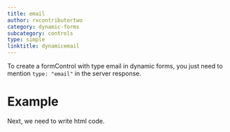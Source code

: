 ```yaml
---
title: email
author: rxcontributortwo
category: dynamic-forms
subcategory: controls
type: simple
linktitle: dynamicemail
---
```


<div class="title-bar"><p>

To create a formControl with type email in dynamic forms, you just need to mention `type: "email"` in the server response.</p></div>

# Example

<div component="app-code" key="dynamicemail-complete-component"></div> 
Next, we need to write html code.
<div component="app-code" key="dynamicemail-complete-html"></div> 
<div component="app-example-runner" ref-component="app-dynamicemail-complete"></div>